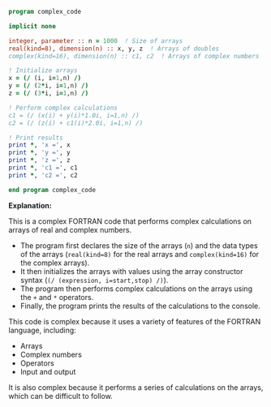 ```fortran
program complex_code

implicit none

integer, parameter :: n = 1000  ! Size of arrays
real(kind=8), dimension(n) :: x, y, z  ! Arrays of doubles
complex(kind=16), dimension(n) :: c1, c2  ! Arrays of complex numbers

! Initialize arrays
x = (/ (i, i=1,n) /)
y = (/ (2*i, i=1,n) /)
z = (/ (3*i, i=1,n) /)

! Perform complex calculations
c1 = (/ (x(i) + y(i)*1.0i, i=1,n) /)
c2 = (/ (z(i) + c1(i)*2.0i, i=1,n) /)

! Print results
print *, 'x =', x
print *, 'y =', y
print *, 'z =', z
print *, 'c1 =', c1
print *, 'c2 =', c2

end program complex_code
```

**Explanation:**

This is a complex FORTRAN code that performs complex calculations on arrays of real and complex numbers.

* The program first declares the size of the arrays (`n`) and the data types of the arrays (`real(kind=8)` for the real arrays and `complex(kind=16)` for the complex arrays).
* It then initializes the arrays with values using the array constructor syntax (`(/ (expression, i=start,stop) /)`).
* The program then performs complex calculations on the arrays using the `+` and `*` operators.
* Finally, the program prints the results of the calculations to the console.

This code is complex because it uses a variety of features of the FORTRAN language, including:

* Arrays
* Complex numbers
* Operators
* Input and output

It is also complex because it performs a series of calculations on the arrays, which can be difficult to follow.